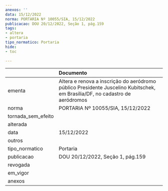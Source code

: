 ```yaml
---
anexos: ''
data: 15/12/2022
norma: PORTARIA Nº 10055/SIA, 15/12/2022
publicacao: DOU 20/12/2022, Seção 1, pág.159
tags:
- altera
- portaria
tipo_normatico: Portaria
hide: 
- toc 
 
---
```


|                    | Documento                                                                                                                   |
|:-------------------|:----------------------------------------------------------------------------------------------------------------------------|
| ementa             | Altera e renova a inscrição do aeródromo público Presidente Juscelino Kubitschek, em Brasília/DF, no cadastro de aeródromos |
| norma              | PORTARIA Nº 10055/SIA, 15/12/2022                                                                                           |
| tornada_sem_efeito |                                                                                                                             |
| alterada           |                                                                                                                             |
| data               | 15/12/2022                                                                                                                  |
| outros             |                                                                                                                             |
| tipo_normatico     | Portaria                                                                                                                    |
| publicacao         | DOU 20/12/2022, Seção 1, pág.159                                                                                            |
| revogada           |                                                                                                                             |
| em_vigor           |                                                                                                                             |
| anexos             |                                                                                                                             |